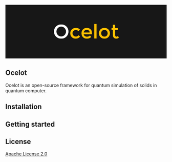 ![Image](./logo_250x.png)

## Ocelot
Ocelot is an open-source framework for quantum simulation of solids in quantum computer.

## Installation


## Getting started


## License
[Apache License 2.0](LICENSE.txt)
